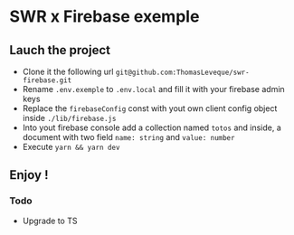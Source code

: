 # SWR x Firebase exemple

## Lauch the project

* Clone it the following url `git@github.com:ThomasLeveque/swr-firebase.git`
* Rename `.env.exemple` to `.env.local` and fill it with your firebase admin keys
* Replace the `firebaseConfig` const with yout own client config object inside `./lib/firebase.js`
* Into yout firebase console add a collection named `totos` and inside, a document with two field `name: string` and `value: number`
* Execute `yarn && yarn dev`

## Enjoy !


### Todo

* Upgrade to TS